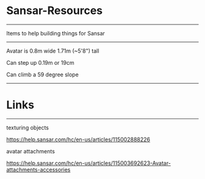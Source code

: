 # Sansar-Resources

----

Items to help building things for Sansar

----

Avatar is 0.8m wide 1.71m (~5'8") tall

Can step up 0.19m or 19cm

Can climb a 59 degree slope

----

# Links

----

texturing objects

https://help.sansar.com/hc/en-us/articles/115002888226

avatar attachments

https://help.sansar.com/hc/en-us/articles/115003692623-Avatar-attachments-accessories
